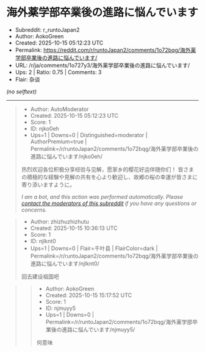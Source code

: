# 海外薬学部卒業後の進路に悩んでいます

- Subreddit: r_runtoJapan2
- Author: AokoGreen
- Created: 2025-10-15 05:12:23 UTC
- Permalink: https://reddit.com/r/runtoJapan2/comments/1o72bqg/海外薬学部卒業後の進路に悩んでいます/
- URL: /r/ja/comments/1o727y3/海外薬学部卒業後の進路に悩んでいます/
- Ups: 2 | Ratio: 0.75 | Comments: 3
- Flair: 杂谈

_(no selftext)_

---

> - Author: AutoModerator
> - Created: 2025-10-15 05:12:23 UTC
> - Score: 1
> - ID: njko0eh
> - Ups=1 | Downs=0 | Distinguished=moderator | AuthorPremium=true | Permalink=/r/runtoJapan2/comments/1o72bqg/海外薬学部卒業後の進路に悩んでいます/njko0eh/
>
> 热烈欢迎各位积极分享经验与见解，愿家乡的樱花好运伴随你们！
> 皆さまの積極的な経験や見解の共有を心より歓迎し、故郷の桜の幸運が皆さまに寄り添いますように。
> 
> *I am a bot, and this action was performed automatically. Please [contact the moderators of this subreddit](/message/compose/?to=/r/runtoJapan2) if you have any questions or concerns.*

> - Author: zhizhuzhizhutu
> - Created: 2025-10-15 10:36:13 UTC
> - Score: 1
> - ID: njlknt0
> - Ups=1 | Downs=0 | Flair=千叶县 | FlairColor=dark | Permalink=/r/runtoJapan2/comments/1o72bqg/海外薬学部卒業後の進路に悩んでいます/njlknt0/
>
> 回去建设祖国吧

>> - Author: AokoGreen
>> - Created: 2025-10-15 15:17:52 UTC
>> - Score: 1
>> - ID: njmuyy5
>> - Ups=1 | Downs=0 | Permalink=/r/runtoJapan2/comments/1o72bqg/海外薬学部卒業後の進路に悩んでいます/njmuyy5/
>>
>> 何意味
